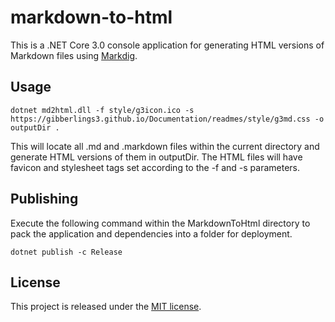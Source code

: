 # markdown-to-html

This is a .NET Core 3.0 console application for generating HTML versions of Markdown files using [Markdig](https://github.com/lunet-io/markdig).

## Usage

`dotnet md2html.dll -f style/g3icon.ico -s https://gibberlings3.github.io/Documentation/readmes/style/g3md.css -o outputDir .`

This will locate all .md and .markdown files within the current directory and generate HTML versions of them in outputDir. The HTML files will have favicon and stylesheet tags set according to the -f and -s parameters.

## Publishing

Execute the following command within the MarkdownToHtml directory to pack the application and dependencies into a folder for deployment.

`dotnet publish -c Release`

## License

This project is released under the [MIT license](LICENSE).
